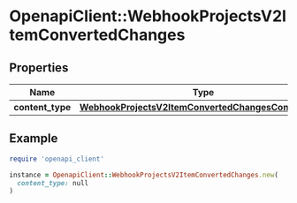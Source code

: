 # OpenapiClient::WebhookProjectsV2ItemConvertedChanges

## Properties

| Name | Type | Description | Notes |
| ---- | ---- | ----------- | ----- |
| **content_type** | [**WebhookProjectsV2ItemConvertedChangesContentType**](WebhookProjectsV2ItemConvertedChangesContentType.md) |  | [optional] |

## Example

```ruby
require 'openapi_client'

instance = OpenapiClient::WebhookProjectsV2ItemConvertedChanges.new(
  content_type: null
)
```

